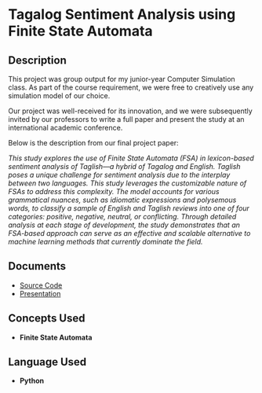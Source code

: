 <h1>Tagalog Sentiment Analysis using Finite State Automata</h1>

<h2>Description</h2>

This project was group output for my junior-year Computer Simulation class. As part of the course requirement, we were free to creatively use any simulation model of our choice.

Our project was well-received for its innovation, and we were subsequently invited by our professors to write a full paper and present the study at an international academic conference.

Below is the description from our final project paper:

<i>
This study explores the use of Finite State Automata (FSA) in lexicon-based sentiment analysis of Taglish—a hybrid of Tagalog and English. Taglish poses a unique challenge for sentiment analysis due to the interplay between two languages. This study leverages the customizable nature of FSAs to address this complexity. The model accounts for various grammatical nuances, such as idiomatic expressions and polysemous words, to classify a sample of English and Taglish reviews into one of four categories: positive, negative, neutral, or conflicting. Through detailed analysis at each stage of development, the study demonstrates that an FSA-based approach can serve as an effective and scalable alternative to machine learning methods that currently dominate the field.
</i>
<br />

<h2>Documents</h2>

- [Source Code](https://github.com/andreazialcita/Tagalog-Sentiment-Analysis/blob/main/Final_Proj_FSA_Model_Ver_1.ipynb)
- [Presentation](https://github.com/andreazialcita/Tagalog-Sentiment-Analysis/blob/main/%5BFINAL%5D%20CSCI%20Final%20Project%20Report%20Sentiment%20Analysis.pdf)

<h2>Concepts Used</h2>

- <b>Finite State Automata</b>  

<h2>Language Used</h2>

- <b>Python</b>

